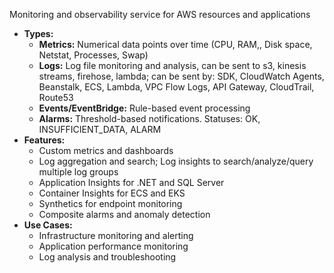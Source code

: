 Monitoring and observability service for AWS resources and applications
- **Types:**
    - **Metrics:** Numerical data points over time (CPU, RAM,, Disk space, Netstat, Processes, Swap)
    - **Logs:** Log file monitoring and analysis, can be sent to s3, kinesis streams, firehose, lambda; can be sent by: SDK, CloudWatch Agents, Beanstalk, ECS, Lambda, VPC Flow Logs, API Gateway, CloudTrail, Route53
    - **Events/EventBridge:** Rule-based event processing
    - **Alarms:** Threshold-based notifications. Statuses: OK,  INSUFFICIENT_DATA, ALARM
- **Features:**
    - Custom metrics and dashboards
    - Log aggregation and search; Log insights to search/analyze/query multiple log groups
    - Application Insights for .NET and SQL Server
    - Container Insights for ECS and EKS
    - Synthetics for endpoint monitoring
    - Composite alarms and anomaly detection
- **Use Cases:**
    - Infrastructure monitoring and alerting
    - Application performance monitoring
    - Log analysis and troubleshooting